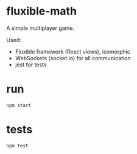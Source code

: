 # fluxible-math

A simple multiplayer game.

Used:
- Fluxible framework (React views), isomorphic
- WebSockets (socket.io) for all communication
- jest for tests

# run

    npm start
  
# tests

    npm test
